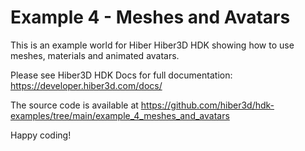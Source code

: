 # Example 4 - Meshes and Avatars

This is an example world for Hiber Hiber3D HDK showing how to use meshes, materials and animated avatars.

Please see Hiber3D HDK Docs for full documentation:
https://developer.hiber3d.com/docs/

The source code is available at
https://github.com/hiber3d/hdk-examples/tree/main/example_4_meshes_and_avatars

Happy coding!
